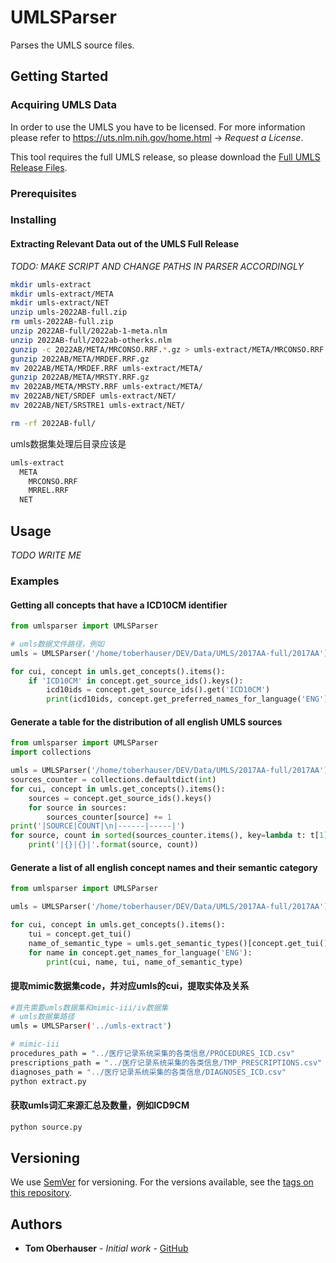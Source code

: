 # UMLSParser

Parses the UMLS source files.

## Getting Started

### Acquiring UMLS Data

In order to use the UMLS you have to be licensed.
For more information please refer to https://uts.nlm.nih.gov/home.html -> *Request a License*.

This tool requires the full UMLS release, so please download the [Full UMLS Release Files](https://www.nlm.nih.gov/research/umls/licensedcontent/umlsknowledgesources.html).

### Prerequisites

### Installing

#### Extracting Relevant Data out of the UMLS Full Release

*TODO: MAKE SCRIPT AND CHANGE PATHS IN PARSER ACCORDINGLY*

```bash
mkdir umls-extract
mkdir umls-extract/META
mkdir umls-extract/NET
unzip umls-2022AB-full.zip
rm umls-2022AB-full.zip
unzip 2022AB-full/2022ab-1-meta.nlm
unzip 2022AB-full/2022ab-otherks.nlm
gunzip -c 2022AB/META/MRCONSO.RRF.*.gz > umls-extract/META/MRCONSO.RRF
gunzip 2022AB/META/MRDEF.RRF.gz
mv 2022AB/META/MRDEF.RRF umls-extract/META/
gunzip 2022AB/META/MRSTY.RRF.gz
mv 2022AB/META/MRSTY.RRF umls-extract/META/
mv 2022AB/NET/SRDEF umls-extract/NET/
mv 2022AB/NET/SRSTRE1 umls-extract/NET/

rm -rf 2022AB-full/
```

umls数据集处理后目录应该是
```bash
umls-extract
  META
    MRCONSO.RRF
    MRREL.RRF
  NET
```

## Usage

*TODO WRITE ME*
### Examples

#### Getting all concepts that have a ICD10CM identifier

```python
from umlsparser import UMLSParser

# umls数据文件路径，例如
umls = UMLSParser('/home/toberhauser/DEV/Data/UMLS/2017AA-full/2017AA')

for cui, concept in umls.get_concepts().items():
    if 'ICD10CM' in concept.get_source_ids().keys():
        icd10ids = concept.get_source_ids().get('ICD10CM')
        print(icd10ids, concept.get_preferred_names_for_language('ENG')[0])
```

#### Generate a table for the distribution of all english UMLS sources

```python
from umlsparser import UMLSParser
import collections

umls = UMLSParser('/home/toberhauser/DEV/Data/UMLS/2017AA-full/2017AA')
sources_counter = collections.defaultdict(int)
for cui, concept in umls.get_concepts().items():
    sources = concept.get_source_ids().keys()
    for source in sources:
        sources_counter[source] += 1
print('|SOURCE|COUNT|\n|------|-----|')
for source, count in sorted(sources_counter.items(), key=lambda t: t[1], reverse=True):
    print('|{}|{}|'.format(source, count))

```

#### Generate a list of all english concept names and their semantic category

```python
from umlsparser import UMLSParser

umls = UMLSParser('/home/toberhauser/DEV/Data/UMLS/2017AA-full/2017AA')

for cui, concept in umls.get_concepts().items():
    tui = concept.get_tui()
    name_of_semantic_type = umls.get_semantic_types()[concept.get_tui()].get_name()
    for name in concept.get_names_for_language('ENG'):
        print(cui, name, tui, name_of_semantic_type)
```

#### 提取mimic数据集code，并对应umls的cui，提取实体及关系
```bash
#首先需要umls数据集和mimic-iii/iv数据集
# umls数据集路径
umls = UMLSParser('../umls-extract')

# mimic-iii
procedures_path = "../医疗记录系统采集的各类信息/PROCEDURES_ICD.csv"
prescriptions_path = "../医疗记录系统采集的各类信息/TMP_PRESCRIPTIONS.csv"
diagnoses_path = "../医疗记录系统采集的各类信息/DIAGNOSES_ICD.csv"
python extract.py
```

#### 获取umls词汇来源汇总及数量，例如ICD9CM
```bash
python source.py
```

## Versioning

We use [SemVer](http://semver.org/) for versioning. For the versions available, see the [tags on this repository](https://github.com/DATEXIS/UMLSParser/tags).

## Authors

-   **Tom Oberhauser** - _Initial work_ - [GitHub](https://github.com/devfoo-one/)
